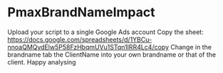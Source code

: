 # PmaxBrandNameImpact
Upload your script to a single Google Ads account
Copy the sheet: https://docs.google.com/spreadsheets/d/1YBCu-nnoaQMQydElw5P58FzHbqmUVu1STqn1IRR4Lc4/copy
Change in the brandname tab the ClientName into your own brandname or that of the client. 
Happy analysing 
